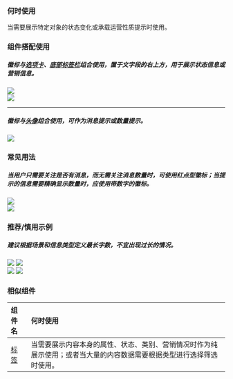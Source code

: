 

### 何时使用

当需要展示特定对象的状态变化或承载运营性质提示时使用。

### 组件搭配使用

##### 徽标与[选项卡](./tabs)、[底部标签栏](./tab-bar)组合使用，置于文字段的右上方，用于展示状态信息或营销信息。

<div class="legend">
  <div class="item">
    <img src="https://oteam-tdesign-1258344706.cos.ap-guangzhou.myqcloud.com/site/design/mobile-guide/Badge%201-1.png" />
  </div>

  <div class="item">
    <img src="https://oteam-tdesign-1258344706.cos.ap-guangzhou.myqcloud.com/site/design/mobile-guide/Badge%201-2.png" />
  </div>
</div>

<hr />

##### 徽标与[头像](./avatar)组合使用，可作为消息提示或数量提示。

<div class="legend">
  <div class="item">
    <img src="https://oteam-tdesign-1258344706.cos.ap-guangzhou.myqcloud.com/site/design/mobile-guide/Badge%202.png" />
  </div>
</div>


### 常见用法

##### 当用户只需要关注是否有消息，而无需关注消息数量时，可使用红点型徽标；当提示的信息需要精确显示数量时，应使用带数字的徽标。

<div class="legend">
  <div class="item">
    <img src="https://oteam-tdesign-1258344706.cos.ap-guangzhou.myqcloud.com/site/design/mobile-guide/Badge%203-1.png" />
  </div>

  <div class="item">
    <img src="https://oteam-tdesign-1258344706.cos.ap-guangzhou.myqcloud.com/site/design/mobile-guide/Badge%203-2.png" />
  </div>
</div>


### 推荐/慎用示例

##### 建议根据场景和信息类型定义最长字数，不宜出现过长的情况。

<div class="legend">
  <div class="item">
    <img src="https://oteam-tdesign-1258344706.cos.ap-guangzhou.myqcloud.com/site/design/mobile-guide/Badge%204-1.png" />
    <img class="tag" src="https://oteam-tdesign-1258344706.cos.ap-guangzhou.myqcloud.com/site/doc/good.png" />
  </div>

  <div class="item">
    <img src="https://oteam-tdesign-1258344706.cos.ap-guangzhou.myqcloud.com/site/design/mobile-guide/Badge%204-2.png" />
    <img class="tag" src="https://oteam-tdesign-1258344706.cos.ap-guangzhou.myqcloud.com/site/doc/bad.png" />
  </div>
</div>


### 相似组件

| 组件名        | 何时使用                                                                                                             |
| :------------ | :------------------------------------------------------------------------------------------------------------------- |
| [标签](./tag) | 当需要展示内容本身的属性、状态、类别、营销情况时作为纯展示使用；或者当大量的内容数据需要根据类型进行选择筛选时使用。 |
